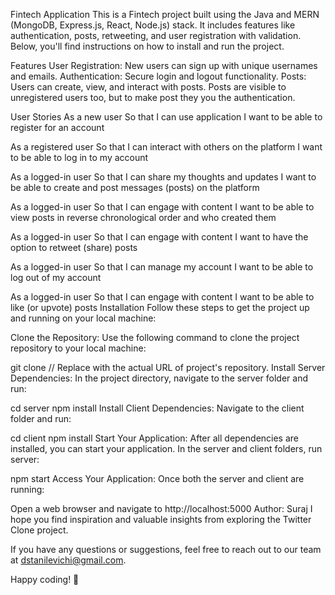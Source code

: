Fintech Application
This is a Fintech project built using the Java and  MERN (MongoDB, Express.js, React, Node.js) stack. It includes features like authentication, posts, retweeting, and user registration with validation. Below, you'll find instructions on how to install and run the project.

Features
User Registration: New users can sign up with unique usernames and emails.
Authentication: Secure login and logout functionality.
Posts: Users can create, view, and interact with posts. Posts are visible to unregistered users too, but to make post they you the authentication.


User Stories
As a new user
So that I can use application
I want to be able to register for an account

As a registered user
So that I can interact with others on the platform
I want to be able to log in to my account

As a logged-in user
So that I can share my thoughts and updates
I want to be able to create and post messages (posts) on the platform

As a logged-in user
So that I can engage with content
I want to be able to view posts in reverse chronological order and who created them

As a logged-in user
So that I can engage with content
I want to have the option to retweet (share) posts

As a logged-in user
So that I can manage my account
I want to be able to log out of my account

As a logged-in user
So that I can engage with content
I want to be able to like (or upvote) posts
Installation
Follow these steps to get the project up and running on your local machine:

Clone the Repository: Use the following command to clone the project repository to your local machine:

git clone <repository-url> // Replace <repository-url> with the actual URL of project's repository.
Install Server Dependencies: In the project directory, navigate to the server folder and run:

cd server
npm install
Install Client Dependencies: Navigate to the client folder and run:

cd client
npm install
Start Your Application: After all dependencies are installed, you can start your application. In the server and client folders, run server:

npm start
Access Your Application: Once both the server and client are running:

Open a web browser and navigate to http://localhost:5000
Author:
Suraj I hope you find inspiration and valuable insights from exploring the Twitter Clone project.

If you have any questions or suggestions, feel free to reach out to our team at dstanilevichi@gmail.com.

Happy coding! 🚀
